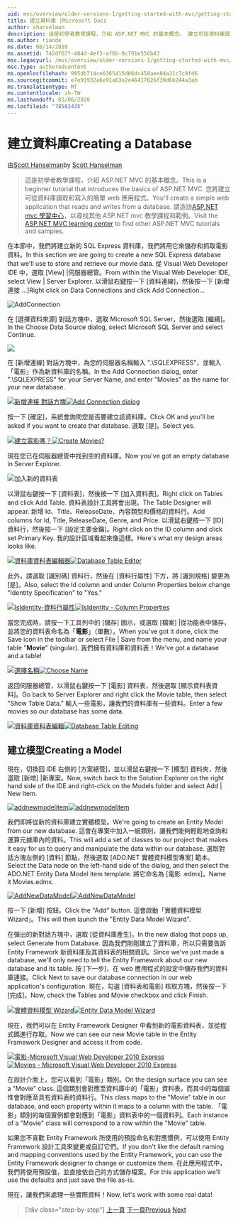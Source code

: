 ```yaml
---
uid: mvc/overview/older-versions-1/getting-started-with-mvc/getting-started-with-mvc-part4
title: 建立資料庫 |Microsoft Docs
author: shanselman
description: 這是初學者教學課程，介紹 ASP.NET MVC 的基本概念。 建立可從資料庫讀取和寫入的簡單 web 應用程式。
ms.author: riande
ms.date: 08/14/2010
ms.assetid: 742df67f-484d-4ef3-af6b-8c791e556b43
msc.legacyurl: /mvc/overview/older-versions-1/getting-started-with-mvc/getting-started-with-mvc-part4
msc.type: authoredcontent
ms.openlocfilehash: 995db714ce6365415d06dc458aee84a31c7c8fd6
ms.sourcegitcommit: e7e91932a6e91a63e2e46417626f39d6b244a3ab
ms.translationtype: MT
ms.contentlocale: zh-TW
ms.lasthandoff: 03/06/2020
ms.locfileid: "78581435"
---
```

# <a name="creating-a-database"></a><span data-ttu-id="22a5b-104">建立資料庫</span><span class="sxs-lookup"><span data-stu-id="22a5b-104">Creating a Database</span></span>

<span data-ttu-id="22a5b-105">由[Scott Hanselman](https://github.com/shanselman)</span><span class="sxs-lookup"><span data-stu-id="22a5b-105">by [Scott Hanselman](https://github.com/shanselman)</span></span>

> <span data-ttu-id="22a5b-106">這是初學者教學課程，介紹 ASP.NET MVC 的基本概念。</span><span class="sxs-lookup"><span data-stu-id="22a5b-106">This is a beginner tutorial that introduces the basics of ASP.NET MVC.</span></span> <span data-ttu-id="22a5b-107">您將建立可從資料庫讀取和寫入的簡單 web 應用程式。</span><span class="sxs-lookup"><span data-stu-id="22a5b-107">You'll create a simple web application that reads and writes from a database.</span></span> <span data-ttu-id="22a5b-108">請造訪[ASP.NET mvc 學習中心](../../../index.md)，以尋找其他 ASP.NET mvc 教學課程和範例。</span><span class="sxs-lookup"><span data-stu-id="22a5b-108">Visit the [ASP.NET MVC learning center](../../../index.md) to find other ASP.NET MVC tutorials and samples.</span></span>

<span data-ttu-id="22a5b-109">在本節中，我們將建立新的 SQL Express 資料庫，我們將用它來儲存和抓取電影資料。</span><span class="sxs-lookup"><span data-stu-id="22a5b-109">In this section we are going to create a new SQL Express database that we'll use to store and retrieve our movie data.</span></span> <span data-ttu-id="22a5b-110">從 Visual Web Developer IDE 中，選取 [View] |伺服器總管。</span><span class="sxs-lookup"><span data-stu-id="22a5b-110">From within the Visual Web Developer IDE, select View | Server Explorer.</span></span> <span data-ttu-id="22a5b-111">以滑鼠右鍵按一下 [資料連線]，然後按一下 [新增連接 ...]</span><span class="sxs-lookup"><span data-stu-id="22a5b-111">Right click on Data Connections and click Add Connection...</span></span>

![AddConnection](getting-started-with-mvc-part4/_static/image1.png)

<span data-ttu-id="22a5b-113">在 [選擇資料來源] 對話方塊中，選取 Microsoft SQL Server，然後選取 [繼續]。</span><span class="sxs-lookup"><span data-stu-id="22a5b-113">In the Choose Data Source dialog, select Microsoft SQL Server and select Continue.</span></span>

![](getting-started-with-mvc-part4/_static/image2.png)

<span data-ttu-id="22a5b-114">在 [新增連線] 對話方塊中，為您的伺服器名稱輸入 ".\SQLEXPRESS"，並輸入「電影」作為新資料庫的名稱。</span><span class="sxs-lookup"><span data-stu-id="22a5b-114">In the Add Connection dialog, enter ".\SQLEXPRESS" for your Server Name, and enter "Movies" as the name for your new database.</span></span>

<span data-ttu-id="22a5b-115">[![新增連接 對話方塊](getting-started-with-mvc-part4/_static/image4.png)](getting-started-with-mvc-part4/_static/image3.png)</span><span class="sxs-lookup"><span data-stu-id="22a5b-115">[![Add Connection dialog](getting-started-with-mvc-part4/_static/image4.png)](getting-started-with-mvc-part4/_static/image3.png)</span></span>

<span data-ttu-id="22a5b-116">按一下 [確定]，系統會詢問您是否要建立該資料庫。</span><span class="sxs-lookup"><span data-stu-id="22a5b-116">Click OK and you'll be asked if you want to create that database.</span></span> <span data-ttu-id="22a5b-117">選取 [是]。</span><span class="sxs-lookup"><span data-stu-id="22a5b-117">Select yes.</span></span>

<span data-ttu-id="22a5b-118">[![建立電影嗎？](getting-started-with-mvc-part4/_static/image6.png)](getting-started-with-mvc-part4/_static/image5.png)</span><span class="sxs-lookup"><span data-stu-id="22a5b-118">[![Create Movies?](getting-started-with-mvc-part4/_static/image6.png)](getting-started-with-mvc-part4/_static/image5.png)</span></span>

<span data-ttu-id="22a5b-119">現在您已在伺服器總管中找到空的資料庫。</span><span class="sxs-lookup"><span data-stu-id="22a5b-119">Now you've got an empty database in Server Explorer.</span></span>

![加入新的資料表](getting-started-with-mvc-part4/_static/image7.png)

<span data-ttu-id="22a5b-121">以滑鼠右鍵按一下 [資料表]，然後按一下 [加入資料表]。</span><span class="sxs-lookup"><span data-stu-id="22a5b-121">Right click on Tables and click Add Table.</span></span> <span data-ttu-id="22a5b-122">資料表設計工具將會出現。</span><span class="sxs-lookup"><span data-stu-id="22a5b-122">The Table Designer will appear.</span></span> <span data-ttu-id="22a5b-123">新增 Id、Title、ReleaseDate、內容類型和價格的資料行。</span><span class="sxs-lookup"><span data-stu-id="22a5b-123">Add columns for Id, Title, ReleaseDate, Genre, and Price.</span></span> <span data-ttu-id="22a5b-124">以滑鼠右鍵按一下 [ID] 資料行，然後按一下 [設定主要金鑰]。</span><span class="sxs-lookup"><span data-stu-id="22a5b-124">Right click on the ID column and click set Primary Key.</span></span> <span data-ttu-id="22a5b-125">我的設計區域看起來像這樣。</span><span class="sxs-lookup"><span data-stu-id="22a5b-125">Here's what my design areas looks like.</span></span>

<span data-ttu-id="22a5b-126">[![資料庫資料表編輯器](getting-started-with-mvc-part4/_static/image9.png)](getting-started-with-mvc-part4/_static/image8.png)</span><span class="sxs-lookup"><span data-stu-id="22a5b-126">[![Database Table Editor](getting-started-with-mvc-part4/_static/image9.png)](getting-started-with-mvc-part4/_static/image8.png)</span></span>

<span data-ttu-id="22a5b-127">此外，請選取 [識別碼] 資料行，然後在 [資料行屬性] 下方，將 [識別規格] 變更為 [是]。</span><span class="sxs-lookup"><span data-stu-id="22a5b-127">Also, select the Id column and under Column Properties below change "Identity Specification" to "Yes."</span></span>

<span data-ttu-id="22a5b-128">[![IsIdentity-資料行屬性](getting-started-with-mvc-part4/_static/image11.png)](getting-started-with-mvc-part4/_static/image10.png)</span><span class="sxs-lookup"><span data-stu-id="22a5b-128">[![IsIdentity - Column Properties](getting-started-with-mvc-part4/_static/image11.png)](getting-started-with-mvc-part4/_static/image10.png)</span></span>

<span data-ttu-id="22a5b-129">當您完成時，請按一下工具列中的 [儲存] 圖示，或選取 [檔案] |從功能表中儲存，並將您的資料表命名為「**電影**」（單數）。</span><span class="sxs-lookup"><span data-stu-id="22a5b-129">When you've got it done, click the Save icon in the toolbar or select File | Save from the menu, and name your table "**Movie**" (singular).</span></span> <span data-ttu-id="22a5b-130">我們擁有資料庫和資料表！</span><span class="sxs-lookup"><span data-stu-id="22a5b-130">We've got a database and a table!</span></span>

<span data-ttu-id="22a5b-131">[![選擇名稱](getting-started-with-mvc-part4/_static/image13.png)](getting-started-with-mvc-part4/_static/image12.png)</span><span class="sxs-lookup"><span data-stu-id="22a5b-131">[![Choose Name](getting-started-with-mvc-part4/_static/image13.png)](getting-started-with-mvc-part4/_static/image12.png)</span></span>

<span data-ttu-id="22a5b-132">返回伺服器總管，以滑鼠右鍵按一下 [電影] 資料表，然後選取 [顯示資料表資料]。</span><span class="sxs-lookup"><span data-stu-id="22a5b-132">Go back to Server Explorer and right click the Movie table, then select "Show Table Data."</span></span> <span data-ttu-id="22a5b-133">輸入一些電影，讓我們的資料庫有一些資料。</span><span class="sxs-lookup"><span data-stu-id="22a5b-133">Enter a few movies so our database has some data.</span></span>

<span data-ttu-id="22a5b-134">[![資料庫資料表編輯](getting-started-with-mvc-part4/_static/image15.png)](getting-started-with-mvc-part4/_static/image14.png)</span><span class="sxs-lookup"><span data-stu-id="22a5b-134">[![Database Table Editing](getting-started-with-mvc-part4/_static/image15.png)](getting-started-with-mvc-part4/_static/image14.png)</span></span>

## <a name="creating-a-model"></a><span data-ttu-id="22a5b-135">建立模型</span><span class="sxs-lookup"><span data-stu-id="22a5b-135">Creating a Model</span></span>

<span data-ttu-id="22a5b-136">現在，切換回 IDE 右側的 [方案總管]，並以滑鼠右鍵按一下 [模型] 資料夾，然後選取 [新增] |新專案。</span><span class="sxs-lookup"><span data-stu-id="22a5b-136">Now, switch back to the Solution Explorer on the right hand side of the IDE and right-click on the Models folder and select Add | New Item.</span></span>

<span data-ttu-id="22a5b-137">[![addnewmodelitem](getting-started-with-mvc-part4/_static/image17.png)](getting-started-with-mvc-part4/_static/image16.png)</span><span class="sxs-lookup"><span data-stu-id="22a5b-137">[![addnewmodelitem](getting-started-with-mvc-part4/_static/image17.png)](getting-started-with-mvc-part4/_static/image16.png)</span></span>

<span data-ttu-id="22a5b-138">我們即將從新的資料庫建立實體模型。</span><span class="sxs-lookup"><span data-stu-id="22a5b-138">We're going to create an Entity Model from our new database.</span></span> <span data-ttu-id="22a5b-139">這會在專案中加入一組類別，讓我們能夠輕鬆地查詢和運算元據庫內的資料。</span><span class="sxs-lookup"><span data-stu-id="22a5b-139">This will add a set of classes to our project that makes it easy for us to query and manipulate the data within our database.</span></span> <span data-ttu-id="22a5b-140">選取對話方塊左側的 [資料] 節點，然後選取 [ADO.NET 實體資料模型專案] 範本。</span><span class="sxs-lookup"><span data-stu-id="22a5b-140">Select the Data node on the left-hand side of the dialog, and then select the ADO.NET Entity Data Model item template.</span></span> <span data-ttu-id="22a5b-141">將它命名為 [電影 .edmx]。</span><span class="sxs-lookup"><span data-stu-id="22a5b-141">Name it Movies.edmx.</span></span>

<span data-ttu-id="22a5b-142">[![AddNewDataModel](getting-started-with-mvc-part4/_static/image19.png)](getting-started-with-mvc-part4/_static/image18.png)</span><span class="sxs-lookup"><span data-stu-id="22a5b-142">[![AddNewDataModel](getting-started-with-mvc-part4/_static/image19.png)](getting-started-with-mvc-part4/_static/image18.png)</span></span>

<span data-ttu-id="22a5b-143">按一下 [新增] 按鈕。</span><span class="sxs-lookup"><span data-stu-id="22a5b-143">Click the "Add" button.</span></span> <span data-ttu-id="22a5b-144">這會啟動「實體資料模型 Wizard」。</span><span class="sxs-lookup"><span data-stu-id="22a5b-144">This will then launch the "Entity Data Model Wizard".</span></span>

<span data-ttu-id="22a5b-145">在彈出的新對話方塊中，選取 [從資料庫產生]。</span><span class="sxs-lookup"><span data-stu-id="22a5b-145">In the new dialog that pops up, select Generate from Database.</span></span> <span data-ttu-id="22a5b-146">因為我們剛剛建立了資料庫，所以只需要告訴 Entity Framework 新資料庫及其資料表的相關資訊。</span><span class="sxs-lookup"><span data-stu-id="22a5b-146">Since we've just made a database, we'll only need to tell the Entity Framework about our new database and its table.</span></span> <span data-ttu-id="22a5b-147">按 [下一步]，在 web 應用程式的設定中儲存我們的資料庫連接。</span><span class="sxs-lookup"><span data-stu-id="22a5b-147">Click Next to save our database connection in our web application's configuration.</span></span> <span data-ttu-id="22a5b-148">現在，勾選 [資料表和電影] 核取方塊，然後按一下 [完成]。</span><span class="sxs-lookup"><span data-stu-id="22a5b-148">Now, check the Tables and Movie checkbox and click Finish.</span></span>

<span data-ttu-id="22a5b-149">[![實體資料模型 Wizard](getting-started-with-mvc-part4/_static/image21.png)](getting-started-with-mvc-part4/_static/image20.png)</span><span class="sxs-lookup"><span data-stu-id="22a5b-149">[![Entity Data Model Wizard](getting-started-with-mvc-part4/_static/image21.png)](getting-started-with-mvc-part4/_static/image20.png)</span></span>

<span data-ttu-id="22a5b-150">現在，我們可以在 Entity Framework Designer 中看到新的電影資料表，並從程式碼進行存取。</span><span class="sxs-lookup"><span data-stu-id="22a5b-150">Now we can see our new Movie table in the Entity Framework Designer and access it from code.</span></span>

<span data-ttu-id="22a5b-151">[![電影-Microsoft Visual Web Developer 2010 Express](getting-started-with-mvc-part4/_static/image23.png)](getting-started-with-mvc-part4/_static/image22.png)</span><span class="sxs-lookup"><span data-stu-id="22a5b-151">[![Movies - Microsoft Visual Web Developer 2010 Express](getting-started-with-mvc-part4/_static/image23.png)](getting-started-with-mvc-part4/_static/image22.png)</span></span>

<span data-ttu-id="22a5b-152">在設計介面上，您可以看到「電影」類別。</span><span class="sxs-lookup"><span data-stu-id="22a5b-152">On the design surface you can see a "Movie" class.</span></span> <span data-ttu-id="22a5b-153">這個類別會對應至資料庫中的「電影」資料表，而其中的每個屬性會對應至具有資料表的資料行。</span><span class="sxs-lookup"><span data-stu-id="22a5b-153">This class maps to the "Movie" table in our database, and each property within it maps to a column with the table.</span></span> <span data-ttu-id="22a5b-154">「電影」類別的每個實例都會對應到「電影」資料表中的一個資料列。</span><span class="sxs-lookup"><span data-stu-id="22a5b-154">Each instance of a "Movie" class will correspond to a row within the "Movie" table.</span></span>

<span data-ttu-id="22a5b-155">如果您不喜歡 Entity Framework 所使用的預設命名和對應慣例，可以使用 Entity Framework 設計工具來變更或自訂它們。</span><span class="sxs-lookup"><span data-stu-id="22a5b-155">If you don't like the default naming and mapping conventions used by the Entity Framework, you can use the Entity Framework designer to change or customize them.</span></span> <span data-ttu-id="22a5b-156">在此應用程式中，我們將使用預設值，並直接依自己的方式儲存檔案。</span><span class="sxs-lookup"><span data-stu-id="22a5b-156">For this application we'll use the defaults and just save the file as-is.</span></span>

<span data-ttu-id="22a5b-157">現在，讓我們來處理一些實際資料！</span><span class="sxs-lookup"><span data-stu-id="22a5b-157">Now, let's work with some real data!</span></span>

> [!div class="step-by-step"]
> <span data-ttu-id="22a5b-158">[上一頁](getting-started-with-mvc-part3.md)
> [下一頁](getting-started-with-mvc-part5.md)</span><span class="sxs-lookup"><span data-stu-id="22a5b-158">[Previous](getting-started-with-mvc-part3.md)
[Next](getting-started-with-mvc-part5.md)</span></span>
